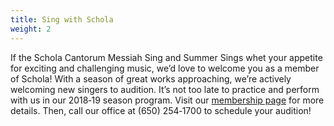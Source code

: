 ```yaml
---
title: Sing with Schola
weight: 2
---
```


If the Schola Cantorum Messiah Sing and Summer Sings whet your appetite for
exciting and challenging music, we’d love to welcome you as a member of Schola!
With a season of great works approaching, we’re actively welcoming new singers
to audition.  It’s not too late to practice and perform with us in our 2018‑19
season program.  Visit our [membership page](/membership) for more details.
Then, call our office at ‭(650) 254‑1700‬ to schedule your audition!
